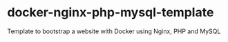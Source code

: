 docker-nginx-php-mysql-template
===============================

Template to bootstrap a website with Docker using Nginx, PHP and MySQL
